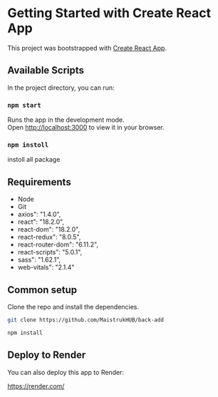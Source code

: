 # Getting Started with Create React App

This project was bootstrapped with [Create React App](https://github.com/facebook/create-react-app).

## Available Scripts

In the project directory, you can run:

### `npm start`

Runs the app in the development mode.\
Open [http://localhost:3000](http://localhost:3000) to view it in your browser.

### `npm instoll`

instoll all package

## Requirements

* Node 
* Git
* axios": "1.4.0",
* react": "18.2.0",
* react-dom": "18.2.0",
* react-redux": "8.0.5",
* react-router-dom": "6.11.2",
* react-scripts": "5.0.1",
* sass": "1.62.1",
* web-vitals": "2.1.4"

## Common setup

Clone the repo and install the dependencies.

```bash
git clone https://github.com/MaistrukHUB/back-add

```

```bash
npm install

```

## Deploy to Render
You can also deploy this app to Render:

https://render.com/